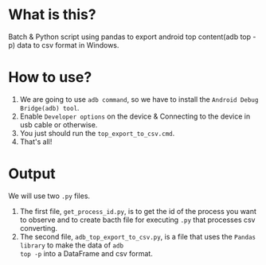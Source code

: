 # What is this?
Batch &amp; Python script using pandas to export android top content(adb top -p) data to csv format in Windows.

# How to use?
1. We are going to use <code>adb command</code>, so we have to install the <code>Android Debug Bridge(adb) tool</code>.
2. Enable <code>Developer options</code> on the device & Connecting to the device in usb cable or otherwise.
3. You just should run the <code>top_export_to_csv.cmd</code>.
4. That's all!

# Output
We will use two <code>.py</code> files. 
1. The first file, <code>get_process_id.py</code>, is to get the id of the process you want to observe and to create bacth file for executing <code>.py</code> that processes csv converting.
2. The second file, <code>adb_top_export_to_csv.py</code>, is a file that uses the <code>Pandas library</code> to make the data of <code>adb top -p</code> into a DataFrame and csv format.
